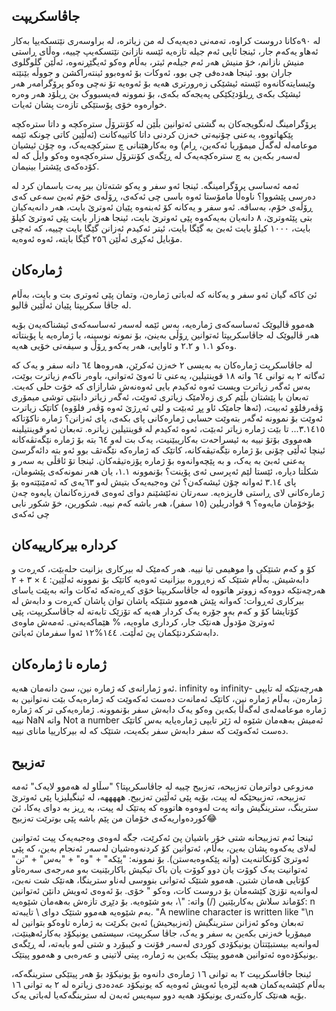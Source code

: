 ## جاڤاسکریپت
لە ٩٠ەکانا دروست کراوە، تەمەنی دەیەیەک لە من زیاترە، لە براوسەری نێتسکەیپا بەکار ئەهاو یەکەم جار، ئینجا ئایی ئەم جیلە تازەیە ئێسە نازانێ نێتسکەیپ چییە، وەڵای ڕاستی منیش نازانم، خۆ منیش هەر ئەم جیلەم ئیتر، بەڵام وەکو ئەیگێڕنەوە، ئەڵێن گلوگلوی جاران بوو.
ئینجا هەدەفی چی بوو، ئەوکات بۆ ئەوەبوو ئینتەراکشن و جووڵە بێنێتە وێبسایتەکانەوە ئێستە ئیشێکی زەرورتری هەیە بۆ ئەوەیە تۆ نەچی وەکو پرۆگرامەر هەر ئیشێک بکەی ڕیلۆدێکێکی پەیجەکە بکەی، بۆ نموونە فەیسبووک بێ ڕیلۆد هەر وەرە خوارەوە خۆی پۆستێکی تازەت پشان ئەیات.

پرۆگرامینگ لەنگویجەکان بە گشتی ئەتوانین بڵێن لە کۆنترۆڵ سترەکچە و داتا سترەکچە پێکهاتووە، یەعنی چۆنیەتی خەزن کردنی داتا کاتییەکانت (ئەڵێین کاتی چونکە ئێمە موعامەلە لەگەڵ میمۆریا ئەکەین، ڕام) وە بەکارهێنانی چ سترکچەیەک، وە چۆن ئیشیان لەسەر بکەین بە چ سترەکچەیەک لە ڕێگەی کۆنترۆل سترەکچەوە وەکو وایڵ کە لە کۆدەکەی پێشترا بینیمان.

ئەمە ئەساسی پرۆگرامینگە. 
ئینجا ئەو سفر و یەکو شتەتان بیر یەت باسمان کرد لە دەرسی پێشووا؟ ناوەڵا مامۆستا ئەوە باسی چی ئەکەی، ڕۆڵەی خۆم ئەبێ سەعی کەی ڕۆڵەی خۆم، بەساقە. ئەو سفر و یەکانە کۆ ئەبنەوە پێیان ئەوترێ بایت، هەر دانەیەکیان بتی پێئەوترێ، ٨ دانەیان بەیەکەوە پێی ئەوترێ بایت، ئینجا هەزار بایت پێی ئەوترێ کیلۆ بایت، ١٠٠٠ کیلۆ بایت ئەبێ بە گێگا بایت، ئیتر ئەکیدم ئەزانن گێگا بایت چییە، کە ئەچی مۆبایل ئەکڕی ئەڵێن ٢٥٦ گێگا بایتە، ئەوە ئەوەیە.

## ژمارەکان
ئێ کاکە گیان ئەو سفر و یەکانە کە لەباتی ژمارەن، وتمان پێی ئەوتری بت و بایت، بەڵام لە جاڤا سکریپتا پێیان ئەڵێین ڤالیو.

هەموو ڤالیوێک ئەساسەکەی ژمارەیە، بەس ئێمە لەسەر ئەساسەکەی ئیشناکەیەن بۆیە هەر ڤالیوێک لە جاڤاسکریپتا ئەتوانین ڕۆڵی بەینێ، بۆ نمونە نوسینە، یا ژمارەیە یا پۆینتاتە وەکو ١.١ و ٢.٢ و ئاوایی، هەر یەکەو ڕۆڵ و سیفەتی خۆیی هەیە.

لە جاڤاسکرپت ژمارەکان بە بەیسی ٢ خەزن ئەکرێن، هەروەها  ٦٤ دانە سفر و یەک کە ئەگاتە ٢ بە توانی ٦٤ واتە ١٨ قوینتیلین، یەعنی تا ئەوێ ئەتوانی، باوەر ناکەم زیاترت بوێت،  بەس ئەگەر زیاترت ویست ئەوە ئەکیدم بایی ئەوەنەش شارازای کە خۆت حلی کەیت.
تەبعان با پێشتان بڵێم کری زەلامێک زیاتری ئەوێت، ئەگەر زیاتر دابنێی توشی میمۆری ۆڤەرفلۆو ئەبیت، (ئەها جامێک ئاو پڕ ئەبێت و لێی ئەڕژێ ئەوە ۆڤەر فلۆوە) کاتێک زیاترت ئەوێت بۆ نموونە ئەگەر بتەوێت حسابی ژمارەکانی پای بکەی، پای ئەزانن؟ ژمارە ناکۆتاکە ٣.١٤١٥... تا بێت ژمارە زیاتر ئەبێت، ئەوە ئەکیدم لە قوینتیلین زیاترە.
تەبعان ئەو قوینتیلینە هەمووی بۆتۆ نییە بە ئیسراحەت بەکاریبێنیت، یەک بت لەو ٦٤ بتە بۆ ژمارە نێگەتڤەکانە ئینچا ئەڵێی چۆنی بۆ ژمارە نێگەتیڤەکانە، کاتێک کە ژمارەکە نێگەتڤ بوو ئەو بتە دائەگرسێ یەعنی ئەبێ بە یەک، و بە پێچەوانەوە بۆ ژمارە پۆزەتیڤەکان.
ئینجا تۆ ئاقڵی بە سەر و شکڵتا دیارە، ئێستا لێم ئەپرسی ئەی پۆینت؟ بۆنموونە ١.١، یان هەر نمونەکەی پێشومان، پای ٣.١٤ ئەوانە چۆن ئیشەکەن؟ ئێ وەجبەیەک بتیش لەو ٦٣یەی کە ئەمێنێتەوە بۆ ژمارەکانی لای ڕاستی فاریزەیە.
سەرتان نەئێشێنم دوای ئەوەی قەرزەکانمان یایەوە چەن بۆخۆمان مایەوە؟ ٩ قوادریلین (١٥ سفر)، هەر باشە کەم نییە. شکورین، خۆ شکور نابی چی ئەکەی

## کردارە بیرکارییەکان
کۆ و کەم شتێکی وا موهیمی تیا نییە. هەر کەمێک لە بیرکاری بزانیت حلەبێت، کەڕەت و دابەشیش.
بەڵام شتێک کە زەڕورە بیزانیت ئەوەیە کاتێک بۆ نموونە ئەڵێین:
٤ × ٣ + ٢
هەرچەنێکە دووەکە زووتر هاتووە لە جاڤاسکریپتا خۆی کەڕەتەکە ئەکات واتە بەپێت یاسای بیرکاری ئەڕوات:
کەوانە پێش هەموو شتێکە
پاشان توان
پاشان کەڕەت و دابەش
لە کۆتایشا کۆ و کەم
بەو جۆرە
یەک کردار هەیە کە تۆزێک تابەتە لە جاڤاسکریپت، پێی ئەوترێ مۆدوڵ هەنێک جار، کرداری ماوەیە، % هێماکەیەتی. ئەمەش ماوەی دابەشکردنێکمان پێ ئەڵێت.
١٤٤%١٢ ئەوا سفرمان ئەیاتێ.

## ژمارە نا ژمارەکان
ئەو ژمارانەی کە ژمارە نین، سێ دانەمان هەیە.
infinity وە infinity- هەرچەنێکە لە تایپی ژمارەن، بەڵام ژمارە نین، کاتێک ئەمانەت دەست ئەکەوێت کە ژمارەیەک بێت نەتوانین بە ژمارە موعامەلەی لەگەڵا بکەین وەکو یەک دابەش سفر بۆنموونە.
ژمارەیەکی تر کە ژمارە نییە NaN واتە Not a number ئەمیش بەهەمان شێوە لە ژێر تایپی ژمارەیایە بەس کاتێک دەست ئەکەوێت کە سفر دابەش سفر بکەیت، شتێک کە لە بیرکارییا مانای نییە.


## تەزبیح
مەزوعی دواترمان تەزبیحە، تەزبیح چییە لە جاڤاسکریپتا؟
"سڵاو لە هەموو لایەک"
ئەمە تەزبیحە، تەزبیحێکە لە پیت، بۆیە پێی ئەڵێین تەزبیح. هههههه، لە ئینگیلیزیا پێی ئەوترێ سترینگ، سترینگیش واتە پەت لەوەوە هاتووە کە پەتێک لە پیت، بە ڕیز بە دوای یەکا، ئێ کوردەواریەکەی خۆمان من پێم باشە پێی بوترێت تەزبیح😂

ئینجا ئەم تەزبیحانە شتی خۆر باشیان پێ ئەکرێت، جگە لەوەی وەجبەیەک پیت ئەتوانین لەلای یەکەوە پشان بەین، بەڵام، ئەتوانین کۆ کردنەوەشیان لەسەر ئەنجام بەین، کە پێی ئەوترێ کۆنکاتنەیت (واتە پێکەوەبەستن).
بۆ نموونە:
"پێکە" + "وە" + "بەس" + "تن"
ئەتوانیت یەک کوۆت یان دوو کوۆت یان باک تیکیش باکاربێنیت بەو مەرجەی سەرەتاو کۆتایی هەمان شتبن.
هەموو شتێک ئەتوانی بنووسی لەناو سترینگا، هەنێک شت نەبێ، لەوانەیە تۆزێ کێشەمان بۆ دروست کات، وەکو " خۆی. بۆ ئەوەی ئەویش دانێن ئەتوانین کۆماند سلاش بەکاربێنین (/) واتە: "\\، بەو شێوەیە. 
بۆ دێڕی تازەش بەهەمان شێوەیە:
n\
بەم شێوەیە هەموو شتێک دوای \\ تایبەتە.
"A newline character is written like \"\\n
تەبعان وەکو ئەزانن سترینگیش (تەزبیحیش) ئەبێ بکرێت بە ژمارە تاوەکو بتوانین لە میمۆریا خەزنی بکەین بە سفر و یەک، جاڤا سکریپت، سیستمی یونیکۆد بەکارئەهینێت، لەوانەیە بیستبێتتان یونیکۆدی کوردی لەسەر فۆنت و کیبۆرد و شتی لەو بابەتە، لە ڕێگەی یونیکۆدەوە ئەتوانین هەموو پیتێک بکەین بە ژمارە، پیتی لاتینی و عەرەبی و هەموو پیتێک.

ئینجا جاڤاسکریپت ٢ بە توانی ١٦ ژمارەی دانەوە بۆ یونیکۆد بۆ هەر پیتێکی سترینگەکە، بەڵام کێشەیەکمان هەیە لێرەیا ئەویش ئەوەیە کە یونیکۆد عەدەدی زیاترە لە ٢ بە توانی ١٦ بۆیە هەنێک کارەکتەری یونیکۆد هەیە دوو سپەیس ئەبەن لە سترینگەکەیا لەباتی یەک.






